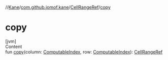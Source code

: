 //[Kane](../../index.md)/[com.github.jomof.kane](../index.md)/[CellRangeRef](index.md)/[copy](copy.md)



# copy  
[jvm]  
Content  
fun [copy](copy.md)(column: [ComputableIndex](../-computable-index/index.md), row: [ComputableIndex](../-computable-index/index.md)): [CellRangeRef](index.md)  



